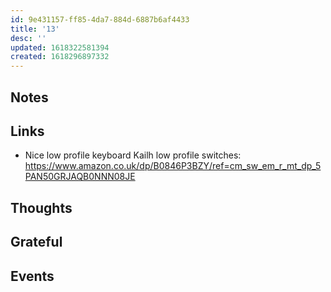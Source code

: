 ```yaml
---
id: 9e431157-ff85-4da7-884d-6887b6af4433
title: '13'
desc: ''
updated: 1618322581394
created: 1618296897332
---
```


## Notes

## Links

- Nice low profile keyboard Kailh low profile switches:
  https://www.amazon.co.uk/dp/B0846P3BZY/ref=cm_sw_em_r_mt_dp_5PAN50GRJAQB0NNN08JE

## Thoughts

## Grateful

## Events

